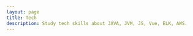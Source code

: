 ```yaml
---
layout: page
title: Tech
description: Study tech skills about JAVA, JVM, JS, Vue, ELK, AWS.
---
```


